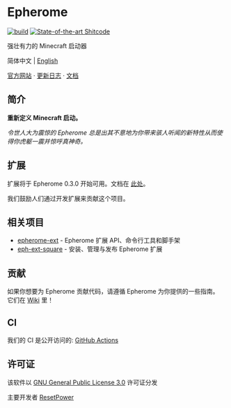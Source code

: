 # Epherome

[![build](https://github.com/ResetPower/Epherome/actions/workflows/build.yml/badge.svg)](https://github.com/ResetPower/Epherome/actions/workflows/build.yml) [![State-of-the-art Shitcode](https://img.shields.io/static/v1?label=State-of-the-art&message=Shitcode&color=7B5804)](https://github.com/trekhleb/state-of-the-art-shitcode)

强壮有力的 Minecraft 启动器

简体中文 | [English](../README.md)

[官方网站](https://epherome.com) · [更新日志](RELEASE_NOTE.md) · [文档](https://epherome.com/docs)

## 简介

**重新定义 Minecraft 启动。**

_令世人大为震惊的 Epherome 总是出其不意地为你带来骇人听闻的新特性从而使得你虎躯一震并惊呼真神奇。_

## 扩展

扩展将于 Epherome 0.3.0 开始可用。文档在 [此处](https://epherome.com/docs)。

我们鼓励人们通过开发扩展来贡献这个项目。

## 相关项目

- [epherome-ext](https://github.com/ResetPower/epherome-ext) - Epherome 扩展 API、命令行工具和脚手架
- [eph-ext-square](https://github.com/ResetPower/eph-ext-square) - 安装、管理与发布 Epherome 扩展

## 贡献

如果你想要为 Epherome 贡献代码，请遵循 Epherome 为你提供的一些指南。
它们在 [Wiki](https://github.com/ResetPower/Epherome/wiki) 里！

## CI

我们的 CI 是公开访问的: [GitHub Actions](https://github.com/ResetPower/Epherome/actions)

## 许可证

该软件以 [GNU General Public License 3.0](../LICENSE) 许可证分发

主要开发者 [ResetPower](https://github.com/ResetPower)
